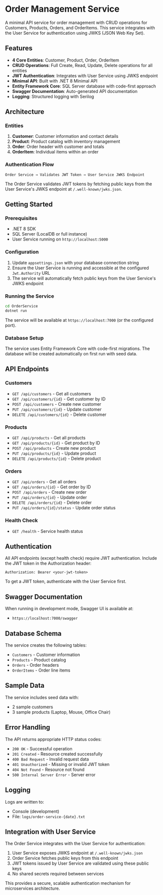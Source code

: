 # Order Management Service

A minimal API service for order management with CRUD operations for Customers, Products, Orders, and OrderItems. This service integrates with the User Service for authentication using JWKS (JSON Web Key Set).

## Features

- **4 Core Entities**: Customer, Product, Order, OrderItem
- **CRUD Operations**: Full Create, Read, Update, Delete operations for all entities
- **JWT Authentication**: Integrates with User Service using JWKS endpoint
- **Minimal API**: Built with .NET 8 Minimal API
- **Entity Framework Core**: SQL Server database with code-first approach
- **Swagger Documentation**: Auto-generated API documentation
- **Logging**: Structured logging with Serilog

## Architecture

### Entities

1. **Customer**: Customer information and contact details
2. **Product**: Product catalog with inventory management
3. **Order**: Order header with customer and totals
4. **OrderItem**: Individual items within an order

### Authentication Flow

```
Order Service → Validates JWT Token → User Service JWKS Endpoint
```

The Order Service validates JWT tokens by fetching public keys from the User Service's JWKS endpoint at `/.well-known/jwks.json`.

## Getting Started

### Prerequisites

- .NET 8 SDK
- SQL Server (LocalDB or full instance)
- User Service running on `http://localhost:5000`

### Configuration

1. Update `appsettings.json` with your database connection string
2. Ensure the User Service is running and accessible at the configured `Jwt.Authority` URL
3. The service will automatically fetch public keys from the User Service's JWKS endpoint

### Running the Service

```bash
cd OrderService
dotnet run
```

The service will be available at `https://localhost:7000` (or the configured port).

### Database Setup

The service uses Entity Framework Core with code-first migrations. The database will be created automatically on first run with seed data.

## API Endpoints

### Customers
- `GET /api/customers` - Get all customers
- `GET /api/customers/{id}` - Get customer by ID
- `POST /api/customers` - Create new customer
- `PUT /api/customers/{id}` - Update customer
- `DELETE /api/customers/{id}` - Delete customer

### Products
- `GET /api/products` - Get all products
- `GET /api/products/{id}` - Get product by ID
- `POST /api/products` - Create new product
- `PUT /api/products/{id}` - Update product
- `DELETE /api/products/{id}` - Delete product

### Orders
- `GET /api/orders` - Get all orders
- `GET /api/orders/{id}` - Get order by ID
- `POST /api/orders` - Create new order
- `PUT /api/orders/{id}` - Update order
- `DELETE /api/orders/{id}` - Delete order
- `PUT /api/orders/{id}/status` - Update order status

### Health Check
- `GET /health` - Service health status

## Authentication

All API endpoints (except health check) require JWT authentication. Include the JWT token in the Authorization header:

```
Authorization: Bearer <your-jwt-token>
```

To get a JWT token, authenticate with the User Service first.

## Swagger Documentation

When running in development mode, Swagger UI is available at:
- `https://localhost:7000/swagger`

## Database Schema

The service creates the following tables:
- `Customers` - Customer information
- `Products` - Product catalog
- `Orders` - Order headers
- `OrderItems` - Order line items

## Sample Data

The service includes seed data with:
- 2 sample customers
- 3 sample products (Laptop, Mouse, Office Chair)

## Error Handling

The API returns appropriate HTTP status codes:
- `200 OK` - Successful operation
- `201 Created` - Resource created successfully
- `400 Bad Request` - Invalid request data
- `401 Unauthorized` - Missing or invalid JWT token
- `404 Not Found` - Resource not found
- `500 Internal Server Error` - Server error

## Logging

Logs are written to:
- Console (development)
- File: `logs/order-service-{date}.txt`

## Integration with User Service

The Order Service integrates with the User Service for authentication:

1. User Service exposes JWKS endpoint at `/.well-known/jwks.json`
2. Order Service fetches public keys from this endpoint
3. JWT tokens issued by User Service are validated using these public keys
4. No shared secrets required between services

This provides a secure, scalable authentication mechanism for microservices architecture.
